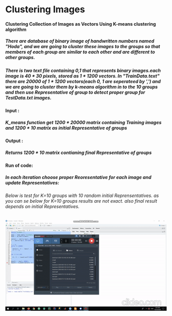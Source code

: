 # Clustering Images

#### Clustering Collection of Images as Vectors Using K-means clustering algorithm
##### There are database of binary image of handwritten numbers named "Hoda", and we are going to cluster these images to the groups so that members of each group are similar to each other and are different to other groups.
##### There is two text file containing 0,1 that represents binary images.each image is 40 * 30 pixels, stored as 1 * 1200 vectors. In "TrainData.text" there are 20000 of 1 * 1200 vectors(each 0, 1 are seperateed by ',') and we are going to cluster them by k-means algorithm in to the 10 groups and then use Representative of group to detect proper group for TestData.txt images.

#### Input :
##### K_means function get 1200 * 20000 matrix containing Training images and 1200 * 10 matrix as initial Representative of groups

#### Output :
##### Returns 1200 * 10 matrix contianing final Representative of groups


  

#### Run of code:
##### In each iteration choose proper Reoresentative for each image and update Representatives:
###### Below is test for K=10 groups with 10 random initial Reprensentatives. as you can se below for K=10 groups results are not exact. also final result depends on initial Representatives.

![Alt Text](https://raw.githubusercontent.com/AmirMansurian/Clustering-Images/master/Run_test.gif)






